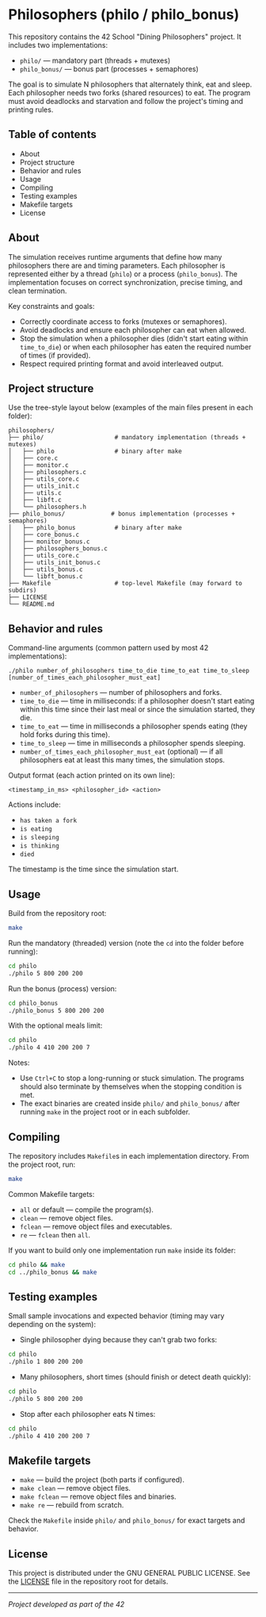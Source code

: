 # Philosophers (philo / philo_bonus)

This repository contains the 42 School "Dining Philosophers" project. It includes two implementations:

- `philo/` — mandatory part (threads + mutexes)
- `philo_bonus/` — bonus part (processes + semaphores)

The goal is to simulate N philosophers that alternately think, eat and sleep. Each philosopher needs two forks (shared resources) to eat. The program must avoid deadlocks and starvation and follow the project's timing and printing rules.

## Table of contents

- About
- Project structure
- Behavior and rules
- Usage
- Compiling
- Testing examples
- Makefile targets
- License

## About

The simulation receives runtime arguments that define how many philosophers there are and timing parameters. Each philosopher is represented either by a thread (`philo`) or a process (`philo_bonus`). The implementation focuses on correct synchronization, precise timing, and clean termination.

Key constraints and goals:

- Correctly coordinate access to forks (mutexes or semaphores).
- Avoid deadlocks and ensure each philosopher can eat when allowed.
- Stop the simulation when a philosopher dies (didn't start eating within `time_to_die`) or when each philosopher has eaten the required number of times (if provided).
- Respect required printing format and avoid interleaved output.

## Project structure

Use the tree-style layout below (examples of the main files present in each folder):

```
philosophers/
├── philo/                    # mandatory implementation (threads + mutexes)
│   ├── philo                 # binary after make
│   ├── core.c
│   ├── monitor.c
│   ├── philosophers.c
│   ├── utils_core.c
│   ├── utils_init.c
│   ├── utils.c
│   ├── libft.c
│   └── philosophers.h
├── philo_bonus/             # bonus implementation (processes + semaphores)
│   ├── philo_bonus           # binary after make
│   ├── core_bonus.c
│   ├── monitor_bonus.c
│   ├── philosophers_bonus.c
│   ├── utils_core.c
│   ├── utils_init_bonus.c
│   ├── utils_bonus.c
│   └── libft_bonus.c
├── Makefile                  # top-level Makefile (may forward to subdirs)
├── LICENSE
└── README.md
```

## Behavior and rules

Command-line arguments (common pattern used by most 42 implementations):

```
./philo number_of_philosophers time_to_die time_to_eat time_to_sleep [number_of_times_each_philosopher_must_eat]
```

- `number_of_philosophers` — number of philosophers and forks.
- `time_to_die` — time in milliseconds: if a philosopher doesn't start eating within this time since their last meal or since the simulation started, they die.
- `time_to_eat` — time in milliseconds a philosopher spends eating (they hold forks during this time).
- `time_to_sleep` — time in milliseconds a philosopher spends sleeping.
- `number_of_times_each_philosopher_must_eat` (optional) — if all philosophers eat at least this many times, the simulation stops.

Output format (each action printed on its own line):

```
<timestamp_in_ms> <philosopher_id> <action>
```

Actions include:
- `has taken a fork`
- `is eating`
- `is sleeping`
- `is thinking`
- `died`

The timestamp is the time since the simulation start.

## Usage

Build from the repository root:

```bash
make
```

Run the mandatory (threaded) version (note the `cd` into the folder before running):

```bash
cd philo
./philo 5 800 200 200
```

Run the bonus (process) version:

```bash
cd philo_bonus
./philo_bonus 5 800 200 200
```

With the optional meals limit:

```bash
cd philo
./philo 4 410 200 200 7
```

Notes:

- Use `Ctrl+C` to stop a long-running or stuck simulation. The programs should also terminate by themselves when the stopping condition is met.
- The exact binaries are created inside `philo/` and `philo_bonus/` after running `make` in the project root or in each subfolder.

## Compiling

The repository includes `Makefile`s in each implementation directory. From the project root, run:

```bash
make
```

Common Makefile targets:

- `all` or default — compile the program(s).
- `clean` — remove object files.
- `fclean` — remove object files and executables.
- `re` — `fclean` then `all`.

If you want to build only one implementation run `make` inside its folder:

```bash
cd philo && make
cd ../philo_bonus && make
```

## Testing examples

Small sample invocations and expected behavior (timing may vary depending on the system):

- Single philosopher dying because they can't grab two forks:

```bash
cd philo
./philo 1 800 200 200
```

- Many philosophers, short times (should finish or detect death quickly):

```bash
cd philo
./philo 5 800 200 200
```

- Stop after each philosopher eats N times:

```bash
cd philo
./philo 4 410 200 200 7
```

## Makefile targets

- `make` — build the project (both parts if configured).
- `make clean` — remove object files.
- `make fclean` — remove object files and binaries.
- `make re` — rebuild from scratch.

Check the `Makefile` inside `philo/` and `philo_bonus/` for exact targets and behavior.

## License

This project is distributed under the GNU GENERAL PUBLIC LICENSE. See the [LICENSE](LICENSE) file in the repository root for details.

---

*Project developed as part of the 42*
